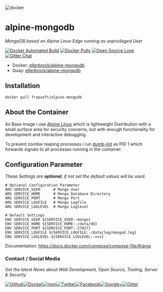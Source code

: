 ![docker](https://github.frapsoft.com/top/docker-security.jpg)

# alpine-mongodb

_MongoDB based on Alpine Linux Edge running as unprivileged User_

[![Docker Automated Build](https://img.shields.io/docker/automated/ellerbrock/alpine-mongodb.svg)](https://hub.docker.com/r/ellerbrock/alpine-mongodb/) [![Docker Pulls](https://img.shields.io/docker/pulls/ellerbrock/alpine-mongodb.svg)](https://hub.docker.com/r/ellerbrock/alpine-mongodb/)  [![Open Source Love](https://badges.frapsoft.com/os/v1/open-source.svg)](https://github.com/ellerbrock/open-source-badges/) [![Gitter Chat](https://badges.gitter.im/frapsoft/frapsoft.svg)](https://gitter.im/frapsoft/frapsoft/)

<!-- [![Quay Status](https://quay.io/repository/ellerbrock/alpine-mongodb/status)](https://quay.io/repository/ellerbrock/alpine-mongodb) -->

- Docker: [ellerbrock/alpine-mongodb](https://hub.docker.com/r/ellerbrock/alpine-mongodb/)
- Quay: [ellerbrock/alpine-mongodb](https://quay.io/repository/ellerbrock/alpine-mongodb)

## Installation

`docker pull frapsoft/alpine-mongodb`

## About the Container

As Base Image i use [Alpine Linux](https://alpinelinux.org/) which is lightweight Distribution with a small surface area for security concerns, but with enough functionality for development and interactive debugging.

To prevent zombie reaping processes i run [dumb-init](https://github.com/Yelp/dumb-init) as PID 1 which forwards signals to all processes running in the container.

## Configuration Parameter

_These Settings are **optional**, if not set the default values will be used._

```
# Optional Configuration Parameter
ARG SERVICE_USER      # Mongo User
ARG SERVICE_HOME      # Mongo Database Directory
ARG SERVICE_PORT      # Mongo Port
ARG SERVICE_LOGFILE   # Mongo Logfile
ARG SERVICE_LOGLEVEL  # Mongo Loglevel

# Default Settings
ENV SERVICE_USER ${SERVICE_USER:-mongo}
ENV SERVICE_HOME ${SERVICE_HOME:-/data/db}
ENV SERVICE_PORT ${SERVICE_PORT:-27017}
ENV SERVICE_LOGFILE ${SERVICE_LOGFILE:-/data/log/mongod.log}
ENV SERVICE_LOGLEVEL ${SERVICE_LOGLEVEL:-vvv}
```

Documentation: <https://docs.docker.com/compose/compose-file/#/args>

### Contact / Social Media

_Get the latest News about Web Development, Open Source, Tooling, Server & Security_

[![Github](https://github.frapsoft.com/social/github.png)](https://github.com/ellerbrock/)[![Docker](https://github.frapsoft.com/social/docker.png)](https://hub.docker.com/u/ellerbrock/)[![npm](https://github.frapsoft.com/social/npm.png)](https://www.npmjs.com/~ellerbrock)[![Twitter](https://github.frapsoft.com/social/twitter.png)](https://twitter.com/frapsoft/)[![Facebook](https://github.frapsoft.com/social/facebook.png)](https://www.facebook.com/frapsoft/)[![Google+](https://github.frapsoft.com/social/google-plus.png)](https://plus.google.com/116540931335841862774)[![Gitter](https://github.frapsoft.com/social/gitter.png)](https://gitter.im/frapsoft/frapsoft/)
